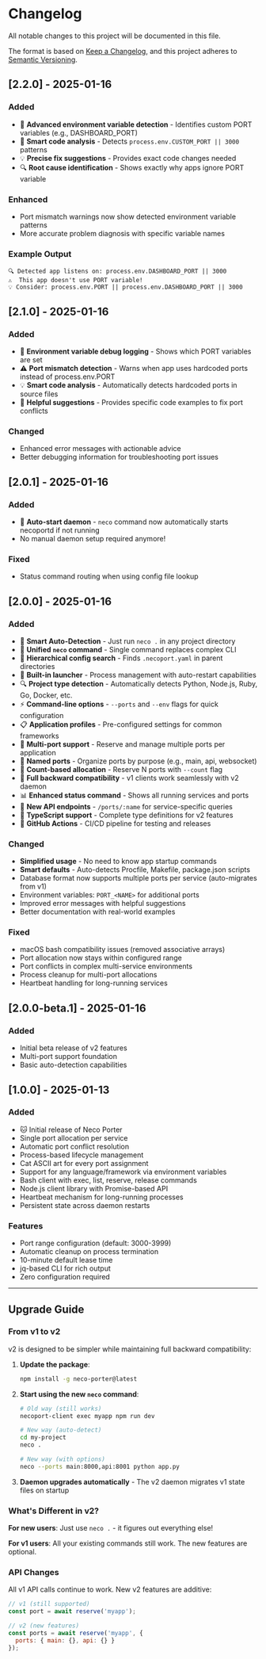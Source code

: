 # Changelog

All notable changes to this project will be documented in this file.

The format is based on [Keep a Changelog](https://keepachangelog.com/en/1.0.0/),
and this project adheres to [Semantic Versioning](https://semver.org/spec/v2.0.0.html).

## [2.2.0] - 2025-01-16

### Added
- 🧠 **Advanced environment variable detection** - Identifies custom PORT variables (e.g., DASHBOARD_PORT)
- 🎯 **Smart code analysis** - Detects `process.env.CUSTOM_PORT || 3000` patterns  
- 💡 **Precise fix suggestions** - Provides exact code changes needed
- 🔍 **Root cause identification** - Shows exactly why apps ignore PORT variable

### Enhanced
- Port mismatch warnings now show detected environment variable patterns
- More accurate problem diagnosis with specific variable names

### Example Output
```
🔍 Detected app listens on: process.env.DASHBOARD_PORT || 3000
⚠️  This app doesn't use PORT variable!
💡 Consider: process.env.PORT || process.env.DASHBOARD_PORT || 3000
```

## [2.1.0] - 2025-01-16

### Added
- 🔧 **Environment variable debug logging** - Shows which PORT variables are set
- ⚠️ **Port mismatch detection** - Warns when app uses hardcoded ports instead of process.env.PORT
- 💡 **Smart code analysis** - Automatically detects hardcoded ports in source files
- 🎯 **Helpful suggestions** - Provides specific code examples to fix port conflicts

### Changed
- Enhanced error messages with actionable advice
- Better debugging information for troubleshooting port issues

## [2.0.1] - 2025-01-16

### Added
- 🚀 **Auto-start daemon** - `neco` command now automatically starts necoportd if not running
- No manual daemon setup required anymore!

### Fixed
- Status command routing when using config file lookup

## [2.0.0] - 2025-01-16

### Added
- 🧠 **Smart Auto-Detection** - Just run `neco .` in any project directory
- 🎯 **Unified `neco` command** - Single command replaces complex CLI
- 📁 **Hierarchical config search** - Finds `.necoport.yaml` in parent directories
- 🚀 **Built-in launcher** - Process management with auto-restart capabilities
- 🔍 **Project type detection** - Automatically detects Python, Node.js, Ruby, Go, Docker, etc.
- ⚡ **Command-line options** - `--ports` and `--env` flags for quick configuration
- 📋 **Application profiles** - Pre-configured settings for common frameworks
- 🎉 **Multi-port support** - Reserve and manage multiple ports per application
- 📛 **Named ports** - Organize ports by purpose (e.g., main, api, websocket)
- 🔢 **Count-based allocation** - Reserve N ports with `--count` flag
- 🔄 **Full backward compatibility** - v1 clients work seamlessly with v2 daemon
- 📊 **Enhanced status command** - Shows all running services and ports
- 🔌 **New API endpoints** - `/ports/:name` for service-specific queries
- 📝 **TypeScript support** - Complete type definitions for v2 features
- 🚀 **GitHub Actions** - CI/CD pipeline for testing and releases

### Changed
- **Simplified usage** - No need to know app startup commands
- **Smart defaults** - Auto-detects Procfile, Makefile, package.json scripts
- Database format now supports multiple ports per service (auto-migrates from v1)
- Environment variables: `PORT_<NAME>` for additional ports
- Improved error messages with helpful suggestions
- Better documentation with real-world examples

### Fixed
- macOS bash compatibility issues (removed associative arrays)
- Port allocation now stays within configured range
- Port conflicts in complex multi-service environments
- Process cleanup for multi-port allocations
- Heartbeat handling for long-running services

## [2.0.0-beta.1] - 2025-01-16

### Added
- Initial beta release of v2 features
- Multi-port support foundation
- Basic auto-detection capabilities

## [1.0.0] - 2025-01-13

### Added
- 🐱 Initial release of Neco Porter
- Single port allocation per service
- Automatic port conflict resolution
- Process-based lifecycle management
- Cat ASCII art for every port assignment
- Support for any language/framework via environment variables
- Bash client with exec, list, reserve, release commands
- Node.js client library with Promise-based API
- Heartbeat mechanism for long-running processes
- Persistent state across daemon restarts

### Features
- Port range configuration (default: 3000-3999)
- Automatic cleanup on process termination
- 10-minute default lease time
- jq-based CLI for rich output
- Zero configuration required

---

## Upgrade Guide

### From v1 to v2

v2 is designed to be simpler while maintaining full backward compatibility:

1. **Update the package**:
   ```bash
   npm install -g neco-porter@latest
   ```

2. **Start using the new `neco` command**:
   ```bash
   # Old way (still works)
   necoport-client exec myapp npm run dev
   
   # New way (auto-detect)
   cd my-project
   neco .
   
   # New way (with options)
   neco --ports main:8000,api:8001 python app.py
   ```

3. **Daemon upgrades automatically** - The v2 daemon migrates v1 state files on startup

### What's Different in v2?

**For new users**: Just use `neco .` - it figures out everything else!

**For v1 users**: All your existing commands still work. The new features are optional.

### API Changes

All v1 API calls continue to work. New v2 features are additive:

```javascript
// v1 (still supported)
const port = await reserve('myapp');

// v2 (new features)
const ports = await reserve('myapp', { 
  ports: { main: {}, api: {} } 
});
```